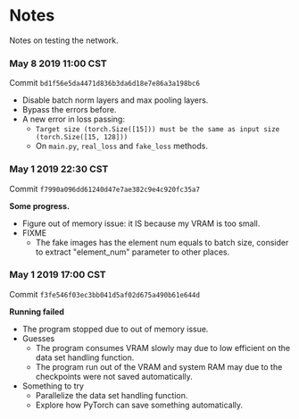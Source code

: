 # Notes

Notes on testing the network.

### May 8 2019 11:00 CST

Commit `bd1f56e5da4471d836b3da6d18e7e86a3a198bc6`

- Disable batch norm layers and max pooling layers.
- Bypass the errors before.
- A new error in loss passing:
    - `Target size (torch.Size([15])) must be the same as input size (torch.Size([15, 128]))`
    - On `main.py`, `real_loss` and `fake_loss` methods.

### May 1 2019 22:30 CST

Commit `f7990a096dd61240d47e7ae382c9e4c920fc35a7`

**Some progress.**

- Figure out of memory issue: it IS because my VRAM is too small.
- FIXME
    - The fake images has the element num equals to batch size, consider to extract "element_num" parameter to other places.

### May 1 2019 17:00 CST

Commit `f3fe546f03ec3bb041d5af02d675a490b61e644d`

**Running failed**

- The program stopped due to out of memory issue.
- Guesses
    - The program consumes VRAM slowly may due to low efficient on the data set handling function.
    - The program run out of the VRAM and system RAM may due to the checkpoints were not saved automatically.
- Something to try
    - Parallelize the data set handling function.
    - Explore how PyTorch can save something automatically.